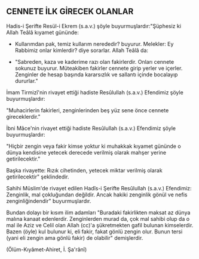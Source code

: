 ## CENNETE İLK GİRECEK OLANLAR

Hadis-i Şerifte Resül-i Ekrem (s.a.v.) şöyle buyurmuş­lardır:"Şüphesiz ki Allah Teâlâ kıyamet gününde:

- Kullarımdan pak, temiz kullarım nerededir? buyu­rur. Melekler: Ey Rabbimiz onlar kimlerdir? diye sorar­lar. Allah Teâlâ da:

- "Sabreden, kaza ve kaderime razı olan fakirlerdir. Onları cennete sokunuz buyurur. Müteakiben fakirler cennete girip yerler ve içerler. Zenginler de hesap başın­da kararsızlık ve sallantı içinde bocalayıp dururlar."

İmam Tirmizî'nin rivayet ettiği hadiste Resûlullah (s.a.v.) Efendimiz şöyle buyurmuşlardır:

"Muhacirlerin fakirleri, zenginlerinden beş yüz sene önce cennete gireceklerdir."

İbni Mâce'nin rivayet ettiği hadiste Resûlullah (s.a.v.) Efendimiz şöyle buyurmuşlardır:

"Hiçbir zengin veya fakir kimse yoktur ki muhakkak kıyamet gününde o dünya kendisine yetecek derecede verilmiş olarak mahşer yerine getirilecektir."

Başka rivayette: Rızık cihetinden, yetecek miktar ve­rilmiş olarak getirilecektir" şeklindedir.

Sahihi Müslim'de rivayet edilen Hadîs-i Şerifte Resûlullah (s.a.v.) Efendimiz: Zenginlik, mal çokluğun­dan değildir. Ancak hakiki zenginlik gönül ve nefis zenginliğindendir" buyurmuşlardır.

Bundan dolayı bir kısım ilim adamları "Buradaki fa­kirlikten maksat az dünya malına kanaat edenlerdir. Zenginlerden murad da, çok mal sahibi olup da o mal ile Aziz ve Celil olan Allah (cc)'a şükretmekten gafil bulu­nan kimselerdir. Bazen (öyle) kul bulunur ki, eli fakir, fakat gönlü zengin olur. Bunun tersi (yani eli zengin ama gönlü fakir) de olabilir" demişlerdir.

(Ölüm-Kıyâmet-Ahiret, İ. Şa'rânî)
